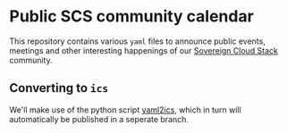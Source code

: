 # Public SCS community calendar
This repository contains various `yaml` files to announce public events, meetings and other interesting happenings of 
our [Sovereign Cloud Stack](https://scs.community) community.

## Converting to `ics`
We'll make use of the python script [yaml2ics](https://github.com/scientific-python/yaml2ics), which in turn will automatically be published in a seperate branch.
